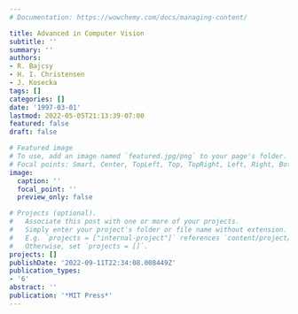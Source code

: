 ```yaml
---
# Documentation: https://wowchemy.com/docs/managing-content/

title: Advanced in Computer Vision
subtitle: ''
summary: ''
authors:
- R. Bajcsy
- H. I. Christensen
- J. Kosecka
tags: []
categories: []
date: '1997-03-01'
lastmod: 2022-05-05T21:13:39-07:00
featured: false
draft: false

# Featured image
# To use, add an image named `featured.jpg/png` to your page's folder.
# Focal points: Smart, Center, TopLeft, Top, TopRight, Left, Right, BottomLeft, Bottom, BottomRight.
image:
  caption: ''
  focal_point: ''
  preview_only: false

# Projects (optional).
#   Associate this post with one or more of your projects.
#   Simply enter your project's folder or file name without extension.
#   E.g. `projects = ["internal-project"]` references `content/project/deep-learning/index.md`.
#   Otherwise, set `projects = []`.
projects: []
publishDate: '2022-09-11T22:34:08.008449Z'
publication_types:
- '6'
abstract: ''
publication: '*MIT Press*'
---
```

